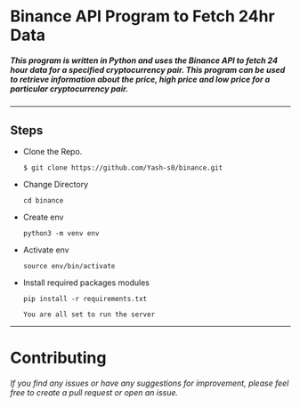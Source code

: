 # Binance API Program to Fetch 24hr Data

##### This program is written in Python and uses the Binance API to fetch 24 hour data for a specified cryptocurrency pair. This program can be used to retrieve information about the price, high price and low price for a particular cryptocurrency pair.
_____
## Steps

- Clone the Repo.
    ```
    $ git clone https://github.com/Yash-s0/binance.git
    ```
- Change Directory
    ```
    cd binance
    ```
- Create env
    ```
    python3 -m venv env
    ```
- Activate env
    ```
    source env/bin/activate
    ```
- Install required packages modules
    ``` 
    pip install -r requirements.txt
    ```
    `You are all set to run the server`


___
    
# Contributing

###### If you find any issues or have any suggestions for improvement, please feel free to create a pull request or open an issue.
    